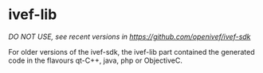 # ivef-lib
*DO NOT USE, see recent versions in https://github.com/openivef/ivef-sdk*

For older versions of the ivef-sdk, the ivef-lib part contained the generated code in the flavours qt-C++, java, php or ObjectiveC.
